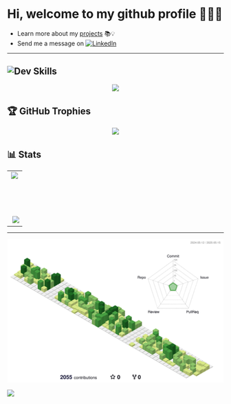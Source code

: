 # Hi, welcome to my github profile 👨🏽‍💻
- Learn more about my [projects](https://patrickmoreira.netlify.app/) 📚💡 <br />
- Send me a message on [![LinkedIn](https://img.shields.io/badge/LinkedIn-%230077B5.svg?logo=linkedin&logoColor=white)](https://linkedin.com/in/patrick-moreirarosa/)

---

## ![Dev](https://img.shields.io/badge/<->-blue?style=flat) Skills  
  <div align="center" >
<a href="https://skillicons.dev"   >
  <img src="https://skillicons.dev/icons?i=javascript,typescript,python,html,css,react,next,tailwind,figma,styledcomponents,linux,git,docker,vscode" />
</a>
  <br />

  </div>

## 🏆 GitHub Trophies
<div align="center">
  
![](https://github-profile-trophy.vercel.app/?username=patrick-moreira&row=1&column=6&theme=dracula&margin-w=15&margin-h=15")

</div>

## 📊 Stats

<table align="center">
  <tr>
    <td align="center">
      <img src="https://github-readme-streak-stats.herokuapp.com/?user=patrick-moreira&theme=tokyonight&hide_border=false" />
      <br />
      <!-- Spacer para equilibrar altura -->
      <img src="https://via.placeholder.com/1x100/000000/000000?text=+" width="1" height="100" style="opacity:0" />
      <a href="https://github.com/patrick-moreira/github-readme-stats">
        <img src="https://github-readme-stats.vercel.app/api/wakatime?username=patrickmoreira&layout=compact&theme=tokyonight&hide=Java,Makefile,C++,XML,CSV,C,Text,Properties,c%2B%2B,git%20config,JSX,SQL" />
      </a>
    </td>
  </tr>
</table>





---

![](./profile-3d-contrib/profile-green-animate.svg)

[![](https://visitcount.itsvg.in/api?id=patrick-moreira&icon=5&color=6)](https://visitcount.itsvg.in)
